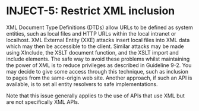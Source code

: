 # INJECT-5: Restrict XML inclusion
XML Document Type Definitions (DTDs) allow URLs to be defined as system entities, such as local files and HTTP URLs within the local intranet or localhost. XML External Entity (XXE) attacks insert local files into XML data which may then be accessible to the client. Similar attacks may be made using XInclude, the XSLT document function, and the XSLT import and include elements. The safe way to avoid these problems whilst maintaining the power of XML is to reduce privileges as described in Guideline 9-2. You may decide to give some access through this technique, such as inclusion to pages from the same-origin web site. Another approach, if such an API is available, is to set all entity resolvers to safe implementations.

Note that this issue generally applies to the use of APIs that use XML but are not specifically XML APIs.
